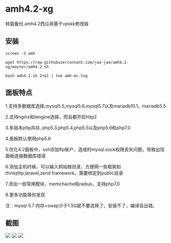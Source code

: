 # amh4.2-xg

转载备份,amh4.2西瓜哥基于vpskk修改版

## 安装

```shell
screen -S amh

wget https://raw.githubusercontent.com/jae-jae/amh4.2-xg/master/amh4.2.sh

bash amh4.2.sh 2>&1 | tee amh-mc.log
```

## 面板特点

1.支持多数据库选择,mysql5.5,mysql5.6,mysql5.7以及mariadb10.1，mariadb5.5

2.支持nginx和tengine选择，而且都开启http2

3.多版本php共存, php5.3,php5.4,php5.5以及php5.6和php7.0

4.面板默认使用php5.6

5.优化4.2面板中，ssh添加ftp账户，造成的mysql.sock权限丢失问题，导致出现面板连接数据库错误

6.添加主机时候，可以输入网站根目录，方便网一些框架如 thinkphp,laravel,zend framework，需要绑定到public目录

7.添加一些常用模块，memchache和radius，支持php7.0

8.更多功能等你发现

注：mysql 5.7 内存+swap少于1.5G就不要选择了，安装不了，编译会出错。

## 截图

![](http://ww4.sinaimg.cn/large/7de3675bgw1f71gqh87bnj20zk0hqq7f.jpg)
![](http://ww4.sinaimg.cn/large/7de3675bgw1f71gle58s8j20ur0i8td0.jpg)
![](http://ww1.sinaimg.cn/large/7de3675bgw1f71glybd19j20ov0ifdlw.jpg)

